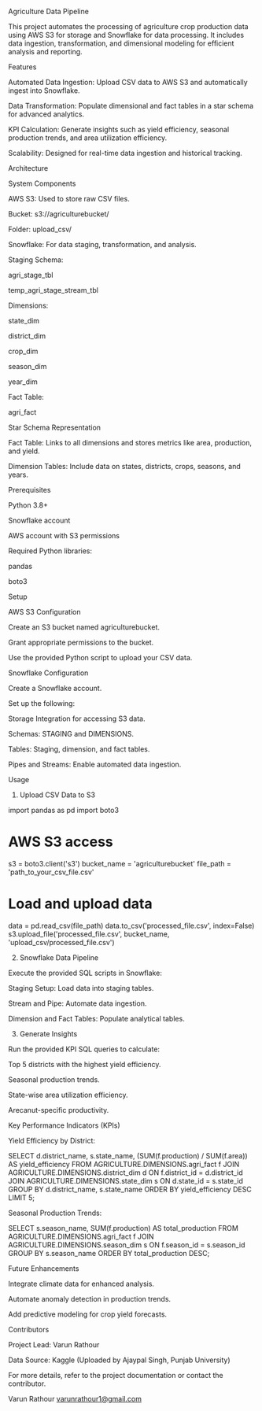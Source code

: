Agriculture Data Pipeline

This project automates the processing of agriculture crop production data using AWS S3 for storage and Snowflake for data processing. It includes data ingestion, transformation, and dimensional modeling for efficient analysis and reporting.

Features

Automated Data Ingestion: Upload CSV data to AWS S3 and automatically ingest into Snowflake.

Data Transformation: Populate dimensional and fact tables in a star schema for advanced analytics.

KPI Calculation: Generate insights such as yield efficiency, seasonal production trends, and area utilization efficiency.

Scalability: Designed for real-time data ingestion and historical tracking.

Architecture

System Components

AWS S3: Used to store raw CSV files.

Bucket: s3://agriculturebucket/

Folder: upload_csv/

Snowflake: For data staging, transformation, and analysis.

Staging Schema:

agri_stage_tbl

temp_agri_stage_stream_tbl

Dimensions:

state_dim

district_dim

crop_dim

season_dim

year_dim

Fact Table:

agri_fact

Star Schema Representation

Fact Table: Links to all dimensions and stores metrics like area, production, and yield.

Dimension Tables: Include data on states, districts, crops, seasons, and years.

Prerequisites

Python 3.8+

Snowflake account

AWS account with S3 permissions

Required Python libraries:

pandas

boto3

Setup

AWS S3 Configuration

Create an S3 bucket named agriculturebucket.

Grant appropriate permissions to the bucket.

Use the provided Python script to upload your CSV data.

Snowflake Configuration

Create a Snowflake account.

Set up the following:

Storage Integration for accessing S3 data.

Schemas: STAGING and DIMENSIONS.

Tables: Staging, dimension, and fact tables.

Pipes and Streams: Enable automated data ingestion.

Usage

1. Upload CSV Data to S3

import pandas as pd
import boto3

# AWS S3 access
s3 = boto3.client('s3')
bucket_name = 'agriculturebucket'
file_path = 'path_to_your_csv_file.csv'

# Load and upload data
data = pd.read_csv(file_path)
data.to_csv('processed_file.csv', index=False)
s3.upload_file('processed_file.csv', bucket_name, 'upload_csv/processed_file.csv')

2. Snowflake Data Pipeline

Execute the provided SQL scripts in Snowflake:

Staging Setup: Load data into staging tables.

Stream and Pipe: Automate data ingestion.

Dimension and Fact Tables: Populate analytical tables.

3. Generate Insights

Run the provided KPI SQL queries to calculate:

Top 5 districts with the highest yield efficiency.

Seasonal production trends.

State-wise area utilization efficiency.

Arecanut-specific productivity.

Key Performance Indicators (KPIs)

Yield Efficiency by District:

SELECT d.district_name, s.state_name,
       (SUM(f.production) / SUM(f.area)) AS yield_efficiency
FROM AGRICULTURE.DIMENSIONS.agri_fact f
JOIN AGRICULTURE.DIMENSIONS.district_dim d ON f.district_id = d.district_id
JOIN AGRICULTURE.DIMENSIONS.state_dim s ON d.state_id = s.state_id
GROUP BY d.district_name, s.state_name
ORDER BY yield_efficiency DESC
LIMIT 5;

Seasonal Production Trends:

SELECT s.season_name, SUM(f.production) AS total_production
FROM AGRICULTURE.DIMENSIONS.agri_fact f
JOIN AGRICULTURE.DIMENSIONS.season_dim s ON f.season_id = s.season_id
GROUP BY s.season_name
ORDER BY total_production DESC;

Future Enhancements

Integrate climate data for enhanced analysis.

Automate anomaly detection in production trends.

Add predictive modeling for crop yield forecasts.

Contributors

Project Lead: Varun Rathour

Data Source: Kaggle (Uploaded by Ajaypal Singh, Punjab University)

For more details, refer to the project documentation or contact the contributor.

Varun Rathour
varunrathour1@gmail.com
